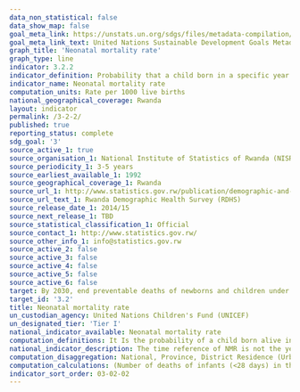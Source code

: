 ```yaml
---
data_non_statistical: false
data_show_map: false
goal_meta_link: https://unstats.un.org/sdgs/files/metadata-compilation/Metadata-Goal-3.pdf
goal_meta_link_text: United Nations Sustainable Development Goals Metadata (PDF 225 KB)
graph_title: 'Neonatal mortality rate'
graph_type: line
indicator: 3.2.2
indicator_definition: Probability that a child born in a specific year or period will die during the first 28 completed days of life if subject to age-specific mortality rates of that period, expressed per 1000 live births. Neonatal deaths (deaths among live births during the first 28 completed days of life) may be subdivided into early neonatal deaths, occurring during the first 7 days of life, and late neonatal deaths, occurring after the 7th day but before the 28th completed day of life.
indicator_name: Neonatal mortality rate
computation_units: Rate per 1000 live births
national_geographical_coverage: Rwanda
layout: indicator
permalink: /3-2-2/
published: true
reporting_status: complete
sdg_goal: '3'
source_active_1: true
source_organisation_1: National Institute of Statistics of Rwanda (NISR)
source_periodicity_1: 3-5 years
source_earliest_available_1: 1992
source_geographical_coverage_1: Rwanda
source_url_1: http://www.statistics.gov.rw/publication/demographic-and-health-survey-20142015-final-report
source_url_text_1: Rwanda Demographic Health Survey (RDHS)
source_release_date_1: 2014/15
source_next_release_1: TBD
source_statistical_classification_1: Official
source_contact_1: http://www.statistics.gov.rw/
source_other_info_1: info@statistics.gov.rw
source_active_2: false
source_active_3: false
source_active_4: false
source_active_5: false
source_active_6: false
target: By 2030, end preventable deaths of newborns and children under 5 years of age, with all countries aiming to reduce neonatal mortality to at least as low as 12 per 1,000 live births and under-5 mortality to at least as low as 25 per 1,000 live births
target_id: '3.2'
title: Neonatal mortality rate
un_custodian_agency: United Nations Children's Fund (UNICEF)
un_designated_tier: 'Tier I'
national_indicator_available: Neonatal mortality rate 
computation_definitions: It Is the probability of a child born alive in a specified period will die during the first 28 completed days of life if subject to age-specific mortality rates of that period.
national_indicator_description: The time reference of NMR is not the year in which the survey is undertaken; rather it is the five years’ period preceding the survey date. Hence, if an exact time point is needed as a time reference, it must be taken as the mid of the five-year interval preceding the survey date. 
computation_disaggregation: National, Province, District Residence (Urban & Rural), Sex, Socio-economic characteristics of mothers (education, wealth quintiles)
computation_calculations: (Number of deaths of infants (<28 days) in the last 5 years before the survey / Total number of Live births in 5 years before the survey)* 1000
indicator_sort_order: 03-02-02
---
```

